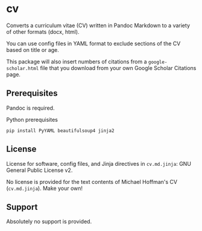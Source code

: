 # cv

Converts a curriculum vitae (CV) written in Pandoc Markdown to a variety of
other formats (docx, html).

You can use config files in YAML format to exclude sections of the CV
based on title or age.

This package will also insert numbers of citations from a `google-scholar.html`
file that you download from your own Google Scholar Citations page.

## Prerequisites

Pandoc is required.

Python prerequisites
```
pip install PyYAML beautifulsoup4 jinja2
```

## License

License for software, config files, and Jinja directives in
`cv.md.jinja`: GNU General Public License v2.

No license is provided for the text contents of Michael Hoffman's CV
(`cv.md.jinja`). Make your own!

## Support

Absolutely no support is provided.

